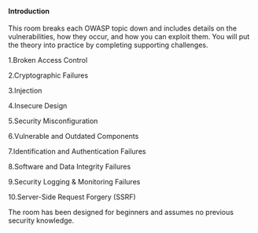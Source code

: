 <h4>Introduction</h4>

This room breaks each OWASP topic down and includes details on the vulnerabilities, how they occur, and how you can exploit them. You will put the theory into practice by completing supporting challenges.

1.Broken Access Control

2.Cryptographic Failures

3.Injection

4.Insecure Design

5.Security Misconfiguration

6.Vulnerable and Outdated Components

7.Identification and Authentication Failures

8.Software and Data Integrity Failures

9.Security Logging & Monitoring Failures

10.Server-Side Request Forgery (SSRF)

The room has been designed for beginners and assumes no previous security knowledge.

